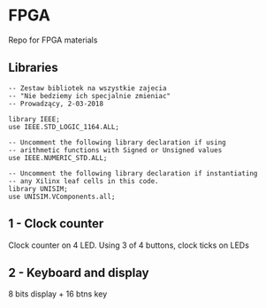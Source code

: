 # FPGA
Repo for FPGA materials

## Libraries

```
-- Zestaw bibliotek na wszystkie zajecia
-- "Nie bedziemy ich specjalnie zmieniac"
-- Prowadzący, 2-03-2018

library IEEE;
use IEEE.STD_LOGIC_1164.ALL;

-- Uncomment the following library declaration if using
-- arithmetic functions with Signed or Unsigned values
use IEEE.NUMERIC_STD.ALL;

-- Uncomment the following library declaration if instantiating
-- any Xilinx leaf cells in this code.
library UNISIM;
use UNISIM.VComponents.all;
```

## 1 - Clock counter

Clock counter on 4 LED. Using 3 of 4 buttons, clock ticks on LEDs

## 2 - Keyboard and display

8 bits display + 16 btns key
